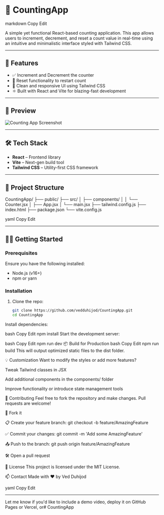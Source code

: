 # 🧮 CountingApp

markdown
Copy
Edit

A simple yet functional React-based counting application. This app allows users to increment, decrement, and reset a count value in real-time using an intuitive and minimalistic interface styled with Tailwind CSS.

---

## 🚀 Features

- ✅ Increment and Decrement the counter
- 🔁 Reset functionality to restart count
- 🎨 Clean and responsive UI using Tailwind CSS
- ⚛️ Built with React and Vite for blazing-fast development

---

## 📸 Preview

![Counting App Screenshot](./preview.png) <!-- Replace with actual image path if available -->

---

## 🛠️ Tech Stack

- **React** – Frontend library
- **Vite** – Next-gen build tool
- **Tailwind CSS** – Utility-first CSS framework

---

## 📂 Project Structure

CountingApp/
├── public/
├── src/
│ ├── components/
│ │ └── Counter.jsx
│ ├── App.jsx
│ └── main.jsx
├── tailwind.config.js
├── index.html
├── package.json
└── vite.config.js

yaml
Copy
Edit

---

## 🧑‍💻 Getting Started

### Prerequisites

Ensure you have the following installed:

- Node.js (v16+)
- npm or yarn

### Installation

1. Clone the repo:
   ```bash
   git clone https://github.com/vedduhijod/CountingApp.git
   cd CountingApp
Install dependencies:

bash
Copy
Edit
npm install
Start the development server:

bash
Copy
Edit
npm run dev
📦 Build for Production
bash
Copy
Edit
npm run build
This will output optimized static files to the dist folder.

💡 Customization
Want to modify the styles or add more features?

Tweak Tailwind classes in JSX

Add additional components in the components/ folder

Improve functionality or introduce state management tools

🙌 Contributing
Feel free to fork the repository and make changes. Pull requests are welcome!

🍴 Fork it

📋 Create your feature branch: git checkout -b feature/AmazingFeature

✅ Commit your changes: git commit -m 'Add some AmazingFeature'

📤 Push to the branch: git push origin feature/AmazingFeature

🛠️ Open a pull request

📄 License
This project is licensed under the MIT License.

📫 Contact
Made with ❤️ by Ved Duhijod

yaml
Copy
Edit

---

Let me know if you'd like to include a demo video, deploy it on GitHub Pages or Vercel, or# CountingApp
